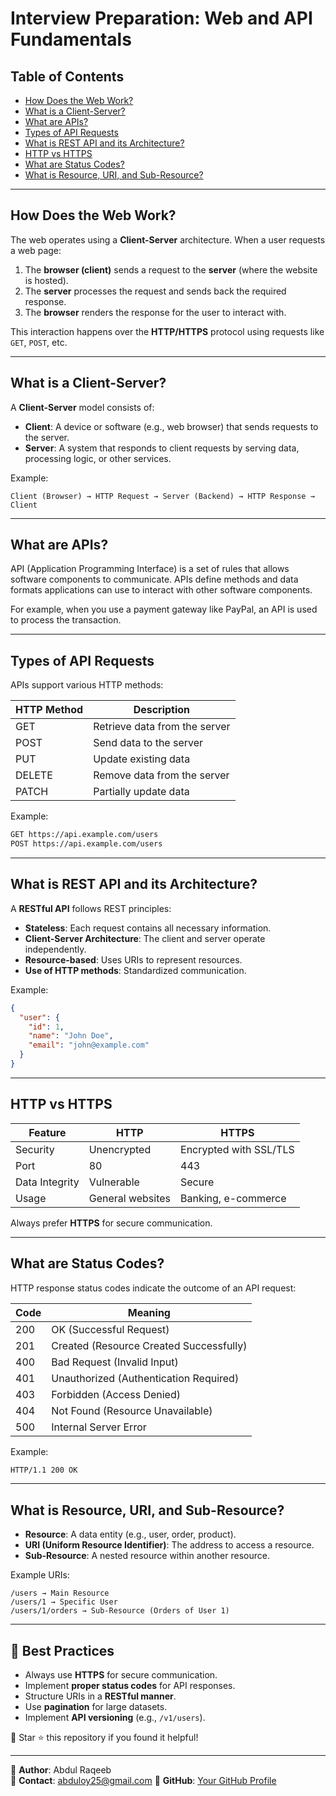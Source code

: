 # Interview Preparation: Web and API Fundamentals

## Table of Contents
- [How Does the Web Work?](#how-does-the-web-work)
- [What is a Client-Server?](#what-is-a-client-server)
- [What are APIs?](#what-are-apis)
- [Types of API Requests](#types-of-api-requests)
- [What is REST API and its Architecture?](#what-is-rest-api-and-its-architecture)
- [HTTP vs HTTPS](#http-vs-https)
- [What are Status Codes?](#what-are-status-codes)
- [What is Resource, URI, and Sub-Resource?](#what-is-resource-uri-and-sub-resource)

---

## How Does the Web Work?
The web operates using a **Client-Server** architecture. When a user requests a web page:
1. The **browser (client)** sends a request to the **server** (where the website is hosted).
2. The **server** processes the request and sends back the required response.
3. The **browser** renders the response for the user to interact with.

This interaction happens over the **HTTP/HTTPS** protocol using requests like `GET`, `POST`, etc.

---

## What is a Client-Server?
A **Client-Server** model consists of:
- **Client**: A device or software (e.g., web browser) that sends requests to the server.
- **Server**: A system that responds to client requests by serving data, processing logic, or other services.

Example:
```
Client (Browser) → HTTP Request → Server (Backend) → HTTP Response → Client
```

---

## What are APIs?
API (Application Programming Interface) is a set of rules that allows software components to communicate. APIs define methods and data formats applications can use to interact with other software components.

For example, when you use a payment gateway like PayPal, an API is used to process the transaction.

---

## Types of API Requests
APIs support various HTTP methods:

| HTTP Method | Description |
|------------|-------------|
| GET | Retrieve data from the server |
| POST | Send data to the server |
| PUT | Update existing data |
| DELETE | Remove data from the server |
| PATCH | Partially update data |

Example:
```bash
GET https://api.example.com/users
POST https://api.example.com/users
```

---

## What is REST API and its Architecture?
A **RESTful API** follows REST principles:
- **Stateless**: Each request contains all necessary information.
- **Client-Server Architecture**: The client and server operate independently.
- **Resource-based**: Uses URIs to represent resources.
- **Use of HTTP methods**: Standardized communication.

Example:
```json
{
  "user": {
    "id": 1,
    "name": "John Doe",
    "email": "john@example.com"
  }
}
```

---

## HTTP vs HTTPS
| Feature  | HTTP  | HTTPS  |
|----------|------|------|
| Security | Unencrypted | Encrypted with SSL/TLS |
| Port | 80 | 443 |
| Data Integrity | Vulnerable | Secure |
| Usage | General websites | Banking, e-commerce |

Always prefer **HTTPS** for secure communication.

---

## What are Status Codes?
HTTP response status codes indicate the outcome of an API request:

| Code | Meaning |
|------|---------|
| 200 | OK (Successful Request) |
| 201 | Created (Resource Created Successfully) |
| 400 | Bad Request (Invalid Input) |
| 401 | Unauthorized (Authentication Required) |
| 403 | Forbidden (Access Denied) |
| 404 | Not Found (Resource Unavailable) |
| 500 | Internal Server Error |

Example:
```bash
HTTP/1.1 200 OK
```

---

## What is Resource, URI, and Sub-Resource?
- **Resource**: A data entity (e.g., user, order, product).
- **URI (Uniform Resource Identifier)**: The address to access a resource.
- **Sub-Resource**: A nested resource within another resource.

Example URIs:
```
/users → Main Resource
/users/1 → Specific User
/users/1/orders → Sub-Resource (Orders of User 1)
```

---

## 📌 Best Practices
- Always use **HTTPS** for secure communication.
- Implement **proper status codes** for API responses.
- Structure URIs in a **RESTful manner**.
- Use **pagination** for large datasets.
- Implement **API versioning** (e.g., `/v1/users`).

📢 Star ⭐ this repository if you found it helpful!

---

📍 **Author**: Abdul Raqeeb  
📧 **Contact**: abduloy25@gmail.com 
🔗 **GitHub**: [Your GitHub Profile](https://github.com/Abddev-rqb)
